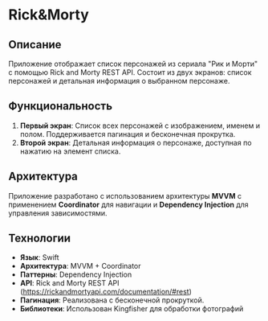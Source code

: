 # Rick&Morty

## Описание
Приложение отображает список персонажей из сериала "Рик и Морти" с помощью Rick and Morty REST API. Состоит из двух экранов: список персонажей и детальная информация о выбранном персонаже.

## Функциональность
1. **Первый экран**: Список всех персонажей с изображением, именем и полом. Поддерживается пагинация и бесконечная прокрутка.
2. **Второй экран**: Детальная информация о персонаже, доступная по нажатию на элемент списка.

## Архитектура
Приложение разработано с использованием архитектуры **MVVM** с применением **Coordinator** для навигации и **Dependency Injection** для управления зависимостями.

## Технологии
- **Язык**: Swift
- **Архитектура**: MVVM + Coordinator
- **Паттерны**: Dependency Injection
- **API**: Rick and Morty REST API (https://rickandmortyapi.com/documentation/#rest)
- **Пагинация**: Реализована с бесконечной прокруткой.
- **Библиотеки**: Использован Kingfisher для обработки фотографий
